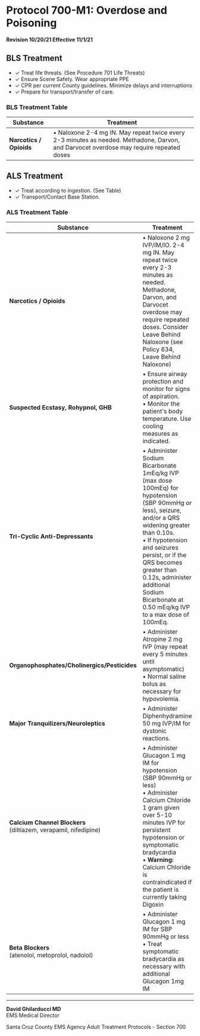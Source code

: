 # Protocol 700-M1: Overdose and Poisoning

**Revision 10/20/21 Effective 11/1/21**

## BLS Treatment

- ✓ Treat life threats. (See Procedure 701 Life Threats)
- ✓ Ensure Scene Safety. Wear appropriate PPE
- ✓ CPR per current County guidelines. Minimize delays and interruptions
- ✓ Prepare for transport/transfer of care.

### BLS Treatment Table

| Substance | Treatment |
|-----------|-----------|
| **Narcotics / Opioids** | • Naloxone 2-4 mg IN. May repeat twice every 2-3 minutes as needed. Methadone, Darvon, and Darvocet overdose may require repeated doses |

## ALS Treatment

- ✓ Treat according to ingestion. (See Table)
- ✓ Transport/Contact Base Station.

### ALS Treatment Table

| Substance | Treatment |
|-----------|-----------|
| **Narcotics / Opioids** | • Naloxone 2 mg IVP/IM/IO. 2-4 mg IN. May repeat twice every 2-3 minutes as needed. Methadone, Darvon, and Darvocet overdose may require repeated doses. Consider Leave Behind Naloxone (see Policy 634, Leave Behind Naloxone) |
| **Suspected Ecstasy, Rohypnol, GHB** | • Ensure airway protection and monitor for signs of aspiration.<br>• Monitor the patient's body temperature. Use cooling measures as indicated. |
| **Tri-Cyclic Anti-Depressants** | • Administer Sodium Bicarbonate 1mEq/kg IVP (max dose 100mEq) for hypotension (SBP 90mmHg or less), seizure, and/or a QRS widening greater than 0.10s.<br>• If hypotension and seizures persist, or if the QRS becomes greater than 0.12s, administer additional Sodium Bicarbonate at 0.50 mEq/kg IVP to a max dose of 100mEq. |
| **Organophosphates/Cholinergics/Pesticides** | • Administer Atropine 2 mg IVP (may repeat every 5 minutes until asymptomatic)<br>• Normal saline bolus as necessary for hypovolemia. |
| **Major Tranquilizers/Neuroleptics** | • Administer Diphenhydramine 50 mg IVP/IM for dystonic reactions. |
| **Calcium Channel Blockers**<br>(diltiazem, verapamil, nifedipine) | • Administer Glucagon 1 mg IM for hypotension (SBP 90mmHg or less)<br>• Administer Calcium Chloride 1 gram given over 5-10 minutes IVP for persistent hypotension or symptomatic bradycardia<br>• **Warning:** Calcium Chloride is contraindicated if the patient is currently taking Digoxin |
| **Beta Blockers**<br>(atenolol, metoprolol, nadolol) | • Administer Glucagon 1 mg IM for SBP 90mmHg or less<br>• Treat symptomatic bradycardia as necessary with additional Glucagon 1mg IM |

---

**David Ghilarducci MD**  
EMS Medical Director

Santa Cruz County EMS Agency Adult Treatment Protocols - Section 700

